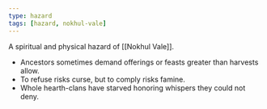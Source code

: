 ```yaml
---
type: hazard
tags: [hazard, nokhul-vale]
---
```

A spiritual and physical hazard of [[Nokhul Vale]].  
- Ancestors sometimes demand offerings or feasts greater than harvests allow.  
- To refuse risks curse, but to comply risks famine.  
- Whole hearth-clans have starved honoring whispers they could not deny.  
